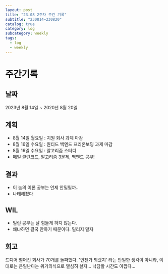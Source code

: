 ```yaml
---
layout: post
title: "23.08 2주차 주간 기록"
subtitle: "230814~230820"
catalog: true
category: log
subcategory: weekly
tags:
  - log
  - weekly
---
```


# 주간기록

## 날짜

2023년 8월 14일 ~ 2020년 8월 20일

## 계획

- 8월 14일 월요일 : 지원 회사 과제 마감
- 8월 16일 수요일 : 원티드 백엔드 프리온보딩 과제 마감
- 8월 16일 수요일 : 알고리즘 스터디
- 매일 클린코드, 알고리즘 3문제, 백엔드 공부!

## 결과

- 이 놈의 이론 공부는 언제 안밀릴까..
- 나태해졌다

## WIL

- 밀린 공부는 날 힘들게 하지 않는다.
- 왜냐하면 결국 안하기 때문이다. 밀리지 말자

## 회고

드디어 떨어진 회사가 70개를 돌파했다. '언젠가 되겠지' 라는 안일한 생각이 아니라, 이대로는 큰일난다는 위기의식으로 열심히 살자... 낙담할 시간도 아깝다...
